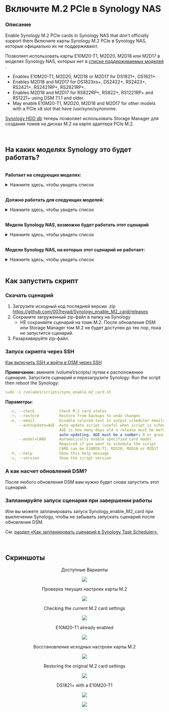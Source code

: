 # Включите M.2 PCIe в Synology NAS

### Описание
Enable Synology M.2 PCIe cards in Synology NAS that don't officially support them
Включите карты Synology M.2 PCIe в Synology NAS, которые официально их не поддерживают.

Позволяет использовать карты E10M20-T1, M2D20, M2D18 или M2D17 в моделях Synology NAS, которых нет в [списке поддерживаемых моделей ](https://github.com/007revad/Synology_enable_M2_volume/wiki/Models-that-support-PCIe-M.2-cards).

  - Enables E10M20-T1, M2D20, M2D18 or M2D17 for DS1821+, DS1621+.
  - Enables M2D18 and M2D17 for DS1823xs+, DS2422+, RS2423+, RS2421+, RS2421RP+, RS2821RP+.
  - Enables M2D18 and M2D17 for RS822RP+, RS822+, RS1221RP+ and RS1221+ using DSM 7.1.1 and older.
  - May enable E10M20-T1, M2D20, M2D18 and M2D17 for other models with a PCIe x8 slot that have /usr/syno/synonvme.

[Synology HDD db](https://github.com/007revad/Synology_HDD_db) теперь позволяет использовать Storage Manager для создания томов на дисках M.2 на карте адаптера PCIe M.2.

<br>

## На каких моделях Synology это будет работать?

</br>**Работает на следующих моделях:**

<details>
  <summary>Нажмите здесь, чтобы увидеть список</summary>

| Model | E10M20-T1 | M2D20 | M2D18 | M2D17 | Notes |
|-|-|-|-|-|-|
| DS1821+   | yes | yes | yes | yes | |
| DS1621+   | yes | yes | yes | yes | |
| DS1823xs+ | yes | yes | yes | yes | E10M20-T1	and M2D20 already enabled in DSM |
| DS2422+   | yes | yes | yes | yes | E10M20-T1	and M2D20 already enabled in DSM |
| | | | | |
| RS2423+   | yes | yes | yes | yes | E10M20-T1	and M2D20 already enabled in DSM |
| RS2423RP+ | yes | yes | yes | yes | E10M20-T1	and M2D20 already enabled in DSM |
| RS2421+   | yes | yes | yes | yes | E10M20-T1	and M2D20 already enabled in DSM |
| RS2421RP+ | yes | yes | yes | yes | E10M20-T1	and M2D20 already enabled in DSM |
| RS2821RP+ | yes | yes | yes | yes | E10M20-T1	and M2D20 already enabled in DSM |
| RS822+    | yes | yes | yes | yes | M2D18 already enabled in DSM 7.2 |
| RS822RP+  | yes | yes | yes | yes | M2D18 already enabled in DSM 7.2 |
| RS1221+   | yes | yes | yes | yes | M2D18 already enabled in DSM 7.2 |
| RS1221RP+ | yes | yes | yes | yes | M2D18 already enabled in DSM 7.2 |
| | | | | |
| **другие** | maybe | maybe | maybe | maybe | See Other Models Notes |

**Примечания к другим моделям** 
- Synology должен иметь слот PCIe x8.
- DSM должен включать /usr/syno/bin/synonvme.
- DSM должен включать /usr/lib/libsynonvme.so.1.

</details>

</br>**Должно работать для следующих моделей:**

<details>
  <summary>Нажмите здесь, чтобы увидеть список</summary>

| Model | E10M20-T1 | M2D20 | M2D18 | M2D17 | Notes |
|-|-|-|-|-|-|
| FS2500    | yes | yes | yes | yes | |
| FS3410    | yes | yes | yes | yes | |
| FS6400    | yes | yes | yes | yes | |
| | | | | |
| HD6500    | yes | yes | yes | yes | |
| | | | | |
| SA4310    | yes | yes | yes | yes | E10M20-T1	and M2D20 already enabled in DSM |
| SA3610    | yes | yes | yes | yes | E10M20-T1	and M2D20 already enabled in DSM |
| SA6400    | yes | yes | yes | yes | E10M20-T1	and M2D20 already enabled in DSM |

</details>

</br>**Модели Synology NAS, возможно будет работать этот сценарий**

<details>
  <summary>Нажмите здесь, чтобы увидеть список</summary>

| Model | E10M20-T1 | M2D20 | M2D18 | M2D17 | Notes |
|-|-|-|-|-|-|
| DS1621xs+ | ???  | ??? | ???  | ??? |  |

</details>

</br>**Модели Synology NAS, на которых этот сценарий не работает:**

<details>
  <summary>Нажмите здесь, чтобы увидеть список</summary>

| Model | E10M20-T1 | M2D20 | M2D18 | M2D17 | Notes |
|-|-|-|-|-|-|
| DS923+     | no  | no  | no  | no | PCIe x2 slot only fits the E10G22-T1-Mini |
| DS723+     | no  | no  | no  | no | PCIe x2 slot only fits the E10G22-T1-Mini |
| DS1522+    | no  | no  | no  | no | PCIe x2 slot only fits the E10G22-T1-Mini |
| RS422+     | no  | no  | no  | no | PCIe x2 slot only fits the E10G22-T1-Mini |
| | | | | |
| DS1817+    | no  | no  | no  | no | Does not have /usr/syno/bin/synonvme |
| DS1517+    | no  | no  | no  | no | Does not have /usr/syno/bin/synonvme |
| | | | | |
| RS1219+    | no  | no  | no  | no | Does not have /usr/syno/bin/synonvme |
| RS818+     | no  | no  | no  | no | Does not have /usr/syno/bin/synonvme |
| RS818RP+   | no  | no  | no  | no | Does not have /usr/syno/bin/synonvme |
| RS3617xs   | no  | no  | no  | no | Does not have /usr/syno/bin/synonvme |
| RS18016xs+ | no  | no  | no  | no | Does not have /usr/syno/bin/synonvme |
| | | | | |
| FS3017     | no  | no  | no  | no | Does not have /usr/syno/bin/synonvme |

</details>

<br>

## Как запустить скрипт

### Скачать сценарий

1. Загрузите исходный код последней версии .zip https://github.com/007revad/Synology_enable_M2_card/releases
2. Сохраните загруженный zip-файл в папку на Synology
    - НЕ сохраняйте сценарий на томе M.2. После обновления DSM или Storage Manager том M.2 не будет доступен до тех пор, пока не запустится сценарий.
3. Разархивируйте zip-файл.

### Запуск скрипта через SSH

[Как включить SSH и войти в DSM через SSH](https://kb.synology.com/en-global/DSM/tutorial/How_to_login_to_DSM_with_root_permission_via_SSH_Telnet)

**Примечание:** амените /volume1/scripts/ путем к расположению сценария. Запустите сценарий и перезагрузите Synology:
Run the script then reboot the Synology:
```YAML
sudo -s /volume1/scripts/syno_enable_m2_card.sh
```

**Параметры:**
```YAML
  -c, --check           Check M.2 card status
  -r, --restore         Restore from backups to undo changes
  -e, --email           Disable colored text in output scheduler emails.
      --autoupdate=AGE  Auto update script (useful when script is scheduled)
                        AGE is how many days old a release must be before
                        auto-updating. AGE must be a number: 0 or greater
      --model=CARD      Automatically enable specified card model
                        Required if you want to schedule the script
                        CARD can be E10M20-T1, M2D20, M2D18 or M2D17
  -h, --help            Show this help message
  -v, --version         Show the script version
```

### А как насчет обновлений DSM?

После любого обновления DSM вам нужно будет снова запустить этот сценарий.

### Запланируйте запуск сценария при завершении работы

Или вы можете запланировать запуск Synology_enable_M2_card при выключении Synology, чтобы не забывать запускать сценарий после обновления DSM.

См. <a href=how_to_schedule.md/>раздел «Как запланировать сценарий в Synology Task Scheduler».</a>

</br>

## Скриншоты

<p align="center">Доступные Варианты</p>
<p align="center"><img src="/images/help.png"></p>

<p align="center">Проверка текущих настроек карты M.2</p>
<p align="center"><img src="/images/edited.png"></p>

<p align="center">Checking the current M.2 card settings</p>
<p align="center"><img src="/images/check.png"></p>

<p align="center">E10M20-T1 already enabled</p>
<p align="center"><img src="/images/e10m20.png"></p>

<p align="center">Восстановление исходных настроек карты M.2</p>
<p align="center"><img src="/images/all.png"></p>

<p align="center">Restoring the original M.2 card settings</p>
<p align="center"><img src="/images/restore.png"></p>


<p align="center">DS1821+ with a E10M20-T1</p>
<p align="center"><img src="/images/1821_e10m20-1.png"></p>

<p align="center"><img src="/images/1821_e10m20-2.png"></p>

